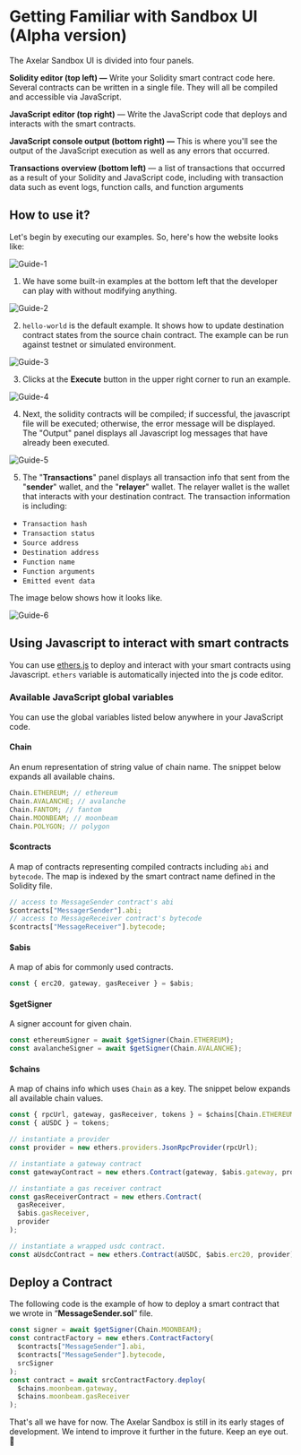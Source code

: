 # Getting Familiar with Sandbox UI (Alpha version)

The Axelar Sandbox UI is divided into four panels.

**Solidity editor (top left) —** Write your Solidity smart contract code here. Several contracts can be written in a single file. They will all be compiled and accessible via JavaScript.

**JavaScript editor (top right)** — Write the JavaScript code that deploys and interacts with the smart contracts.

**JavaScript console output (bottom right) —** This is where you'll see the output of the JavaScript execution as well as any errors that occurred.

**Transactions overview (bottom left)** — a list of transactions that occurred as a result of your Solidity and JavaScript code, including with transaction data such as event logs, function calls, and function arguments

## How to use it?

Let's begin by executing our examples. So, here's how the website looks like:

![Guide-1](/images/sandbox-guide-1.png)

1. We have some built-in examples at the bottom left that the developer can play with without modifying anything.

![Guide-2](/images/sandbox-guide-2.png)

2. `hello-world` is the default example. It shows how to update destination contract states from the source chain contract. The example can be run against testnet or simulated environment.

![Guide-3](/images/sandbox-guide-3.png)

3. Clicks at the **Execute** button in the upper right corner to run an example.

![Guide-4](/images/sandbox-guide-4.png)

4. Next, the solidity contracts will be compiled; if successful, the javascript file will be executed; otherwise, the error message will be displayed. The "Output" panel displays all Javascript log messages that have already been executed.

![Guide-5](/images/sandbox-guide-5.png)

5. The "**Transactions**" panel displays all transaction info that sent from the "**sender**" wallet, and the "**relayer**" wallet. The relayer wallet is the wallet that interacts with your destination contract. The transaction information is including:

- `Transaction hash`
- `Transaction status`
- `Source address`
- `Destination address`
- `Function name`
- `Function arguments`
- `Emitted event data`

The image below shows how it looks like.

![Guide-6](/images/sandbox-guide-6.png)

## Using Javascript to interact with smart contracts

You can use [ethers.js](https://github.com/ethers-io/ethers.js/) to deploy and interact with your smart contracts using Javascript. `ethers` variable is automatically injected into the js code editor.

### Available JavaScript global variables

You can use the global variables listed below anywhere in your JavaScript code.

#### **Chain**

An enum representation of string value of chain name. The snippet below expands all available chains.

```ts
Chain.ETHEREUM; // ethereum
Chain.AVALANCHE; // avalanche
Chain.FANTOM; // fantom
Chain.MOONBEAM; // moonbeam
Chain.POLYGON; // polygon
```

#### **$contracts**

A map of contracts representing compiled contracts including `abi` and `bytecode`. The map is indexed by the smart contract name defined in the Solidity file.

```ts
// access to MessageSender contract's abi
$contracts["MessagerSender"].abi;
// access to MessageReceiver contract's bytecode
$contracts["MessageReceiver"].bytecode;
```

#### **$abis**

A map of abis for commonly used contracts.

```ts
const { erc20, gateway, gasReceiver } = $abis;
```

#### **$getSigner**

A signer account for given chain.

```ts
const ethereumSigner = await $getSigner(Chain.ETHEREUM);
const avalancheSigner = await $getSigner(Chain.AVALANCHE);
```

#### **$chains**

A map of chains info which uses `Chain` as a key. The snippet below expands all available chain values.

```ts
const { rpcUrl, gateway, gasReceiver, tokens } = $chains[Chain.ETHEREUM];
const { aUSDC } = tokens;

// instantiate a provider
const provider = new ethers.providers.JsonRpcProvider(rpcUrl);

// instantiate a gateway contract
const gatewayContract = new ethers.Contract(gateway, $abis.gateway, provider);

// instantiate a gas receiver contract
const gasReceiverContract = new ethers.Contract(
  gasReceiver,
  $abis.gasReceiver,
  provider
);

// instantiate a wrapped usdc contract.
const aUsdcContract = new ethers.Contract(aUSDC, $abis.erc20, provider);
```

## Deploy a Contract

The following code is the example of how to deploy a smart contract that we wrote in “**MessageSender.sol**” file.

```ts
const signer = await $getSigner(Chain.MOONBEAM);
const contractFactory = new ethers.ContractFactory(
  $contracts["MessageSender"].abi,
  $contracts["MessageSender"].bytecode,
  srcSigner
);
const contract = await srcContractFactory.deploy(
  $chains.moonbeam.gateway,
  $chains.moonbeam.gasReceiver
);
```

That's all we have for now. The Axelar Sandbox is still in its early stages of development. We intend to improve it further in the future. Keep an eye out. 👀

